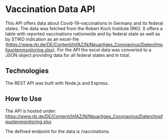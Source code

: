 # Vaccination Data API

This API offers data about Covid-19-vaccinations in Germany and its federal states.
The data was fetched from the Robert Koch Institute (RKI). It offers a table with reported vaccinations nationwide and by federal state as well as by STIKO indication as an excel-file (https://www.rki.de/DE/Content/InfAZ/N/Neuartiges_Coronavirus/Daten/Impfquotenmonitoring.xlsx).
For the API the excel data was converted to a JSON object providing data for all federal states and in total.

## Technologies

The REST API was built with Node.js and Express.

## How to Use

The API is hosted under: https://www.rki.de/DE/Content/InfAZ/N/Neuartiges_Coronavirus/Daten/Impfquotenmonitoring.xlsx

The defined endpoint for the data is /vaccinations.
